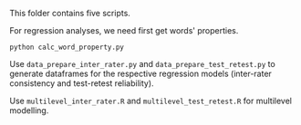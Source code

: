 This folder contains five scripts.

For regression analyses, we need first get words' properties.
```shell
python calc_word_property.py
```

Use ``data_prepare_inter_rater.py`` and ``data_prepare_test_retest.py`` to generate dataframes for the respective regression models 
(inter-rater consistency and test-retest reliability).

Use ``multilevel_inter_rater.R`` and ``multilevel_test_retest.R`` for multilevel modelling.
